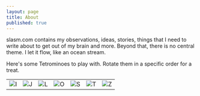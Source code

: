 ```yaml
---
layout: page
title: About
published: true
---
```


slasm.com contains my observations, ideas, stories, things that I need to write about to get out of my brain and more. Beyond that, there is no central theme. I let it flow, like an ocean stream.

Here's some Tetrominoes to play with. Rotate them in a specific order for a treat.

<table class="clear">
<tr><td class="tetris"><img onclick="rotate('iblock');" id="iblock" title="I" src="http://slasm.com/images/tetrominoes/iblock.png"></td>
<td class="tetris"><img onclick="rotate('jblock');" id="jblock" title="J" src="http://slasm.com/images/tetrominoes/jblock.png"></td>
<td class="tetris"><img onclick="rotate('lblock');" id="lblock" title="L" src="http://slasm.com/images/tetrominoes/lblock.png"></td>
<td class="tetris"><img onclick="rotate('oblock');" id="oblock" title="O" src="http://slasm.com/images/tetrominoes/oblock.png"></td>
<td class="tetris"><img onclick="rotate('sblock');" id="sblock" title="S" src="http://slasm.com/images/tetrominoes/sblock.png"></td>
<td class="tetris"><img onclick="rotate('tblock');" id="tblock" title="T" src="http://slasm.com/images/tetrominoes/tblock.png"></td>
<td class="tetris"><img onclick="rotate('zblock');" id="zblock" title="Z" src="http://slasm.com/images/tetrominoes/zblock.png"></td></tr>
</table>
